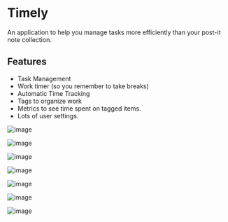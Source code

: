 # Timely
An application to help you manage tasks more efficiently than your post-it note collection.

## Features
- Task Management
- Work timer (so you remember to take breaks)
- Automatic Time Tracking
- Tags to organize work
- Metrics to see time spent on tagged items.
- Lots of user settings.

![image](https://github.com/user-attachments/assets/b480bf57-7ea1-4100-9dc4-95b418d0e964)
  
![image](https://github.com/user-attachments/assets/fa6eb1c5-d4aa-4927-8738-a50e7a32a10d)

![image](https://github.com/user-attachments/assets/3a86ab12-071e-4e3e-a7a4-c1187084d924)

![image](https://github.com/user-attachments/assets/72e1530f-b54c-4ca5-9849-c6f40e2fcb33)

![image](https://github.com/user-attachments/assets/64e4084e-54e4-4328-a358-f7c4fdc95c47)

![image](https://github.com/user-attachments/assets/47ea4a70-8036-486a-835d-6aea04de5fe5)

![image](https://github.com/user-attachments/assets/37f985ef-81d4-4d1c-ac89-e4eb9eca8053)
